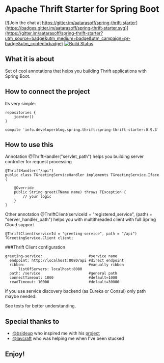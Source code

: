 # Apache Thrift Starter for Spring Boot

[![Join the chat at https://gitter.im/aatarasoff/spring-thrift-starter](https://badges.gitter.im/aatarasoff/spring-thrift-starter.svg)](https://gitter.im/aatarasoff/spring-thrift-starter?utm_source=badge&utm_medium=badge&utm_campaign=pr-badge&utm_content=badge) [![Build Status](https://travis-ci.org/aatarasoff/spring-thrift-starter.svg?branch=master)](https://travis-ci.org/aatarasoff/spring-thrift-starter)

## What it is about

Set of cool annotations that helps you building Thrift applications with Spring Boot.

## How to connect the project

Its very simple:

```
repositories {
    jcenter()
}
```

```
compile 'info.developerblog.spring.thrift:spring-thrift-starter:0.9.3'
```

## How to use this

Annotation @ThriftHandler("servlet_path") helps you building server controller for request processing

```
@ThriftHandler("/api")
public class TGreetingServiceHandler implements TGreetingService.Iface {

    @Override
    public String greet(TName name) throws TException {
        // your logic
    }
}
```

Other annotation @ThriftClient(serviceId = "registered_service", (path) = "server_handler_path") helps you with multithreaded client with full Spring Cloud support.

```
@ThriftClient(serviceId = "greeting-service", path = "/api")
TGreetingService.Client client;
```

###Thrift Client configuration

```
greeting-service:                     #service name
  endpoint: http://localhost:8080/api #direct endpoint
  ribbon:                             #manually ribbon
      listOfServers: localhost:8080
  path: /service                      #general path
  connectTimeout: 1000                #default=1000
  readTimeout: 10000                  #default=30000
```

If you use service discovery backend (as Eureka or Consul) only path maybe needed.

See tests for better understanding.

## Special thanks to

* [@bsideup](https://github.com/bsideup) who inspired me with his [project](https://github.com/bsideup/thrift-spring-boot-starter)
* [@lavcraft](https://github.com/lavcraft) who was helping me when I've been stucked

## Enjoy!



